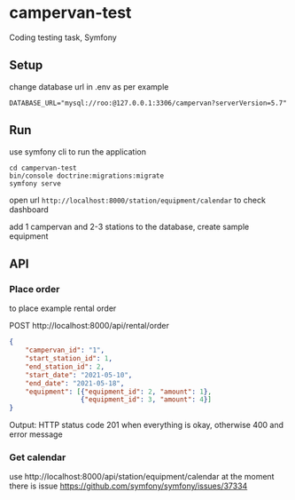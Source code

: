 # campervan-test
Coding testing task, Symfony

## Setup
change database url in .env as per example
```
DATABASE_URL="mysql://roo:@127.0.0.1:3306/campervan?serverVersion=5.7"
```

## Run 
use symfony cli to run the application
```shell
cd campervan-test
bin/console doctrine:migrations:migrate
symfony serve
```

open url `http://localhost:8000/station/equipment/calendar` to check dashboard

add 1 campervan and 2-3 stations to the database, create sample equipment

## API
### Place order
to place example rental order

POST http://localhost:8000/api/rental/order 
```json
{
    "campervan_id": "1",
    "start_station_id": 1,
    "end_station_id": 2,
    "start_date": "2021-05-10",
    "end_date": "2021-05-18",
    "equipment": [{"equipment_id": 2, "amount": 1}, 
                  {"equipment_id": 3, "amount": 4}]
}
```

Output: HTTP status code 201 when everything is okay, otherwise 400 and error message

### Get calendar
use http://localhost:8000/api/station/equipment/calendar
at the moment there is issue https://github.com/symfony/symfony/issues/37334
